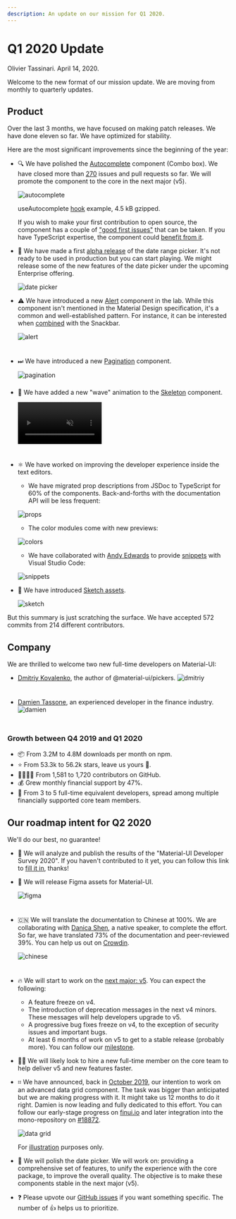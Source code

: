 ```yaml
---
description: An update on our mission for Q1 2020.
---
```


# Q1 2020 Update

Olivier Tassinari. April 14, 2020.

Welcome to the new format of our mission update. We are moving from monthly to quarterly updates.

## Product

Over the last 3 months, we have focused on making patch releases.
We have done eleven so far. We have optimized for stability.

Here are the most significant improvements since the beginning of the year:

- 🔍 We have polished the [Autocomplete](https://material-ui.com/components/autocomplete/) component (Combo box). We have closed more than [270](https://github.com/mui-org/material-ui/labels/lab%3A%20Autocomplete) issues and pull requests so far. We will promote the component to the core in the next major (v5).

  ![autocomplete](/static/blog/2020-q1-update/autocomplete.gif)

  <p class="blog-description">useAutocomplete <a href="https://material-ui.com/components/autocomplete/#useautocomplete">hook</a> example, 4.5 kB gzipped.</p>

  If you wish to make your first contribution to open source, the component has a couple of ["good first issues"](https://github.com/mui-org/material-ui/labels/lab%3A%20Autocomplete) that can be taken.
  If you have TypeScript expertise, the component could [benefit from it](https://github.com/mui-org/material-ui/issues?q=is%3Aopen+label%3A%22lab%3A+Autocomplete%22+label%3Atypescript).

- 📆 We have made a first [alpha release](https://next.material-ui-pickers.dev/demo/daterangepicker) of the date range picker. It's not ready to be used in production but you can start playing. We might release some of the new features of the date picker under the upcoming Enterprise offering.

  ![date picker](/static/blog/2020-q1-update/date-picker.png)

- ⚠️ We have introduced a new [Alert](https://material-ui.com/components/alert/) component in the lab. While this component isn't mentioned in the Material Design specification, it's a common and well-established pattern. For instance, it can be interested when [combined](https://material-ui.com/components/snackbars/#notistack) with the Snackbar.

  <img src="/static/blog/2020-q1-update/alert.png" alt="alert" style="max-height: 369px; margin-bottom: 24px;" />

- ⏭ We have introduced a new [Pagination](https://material-ui.com/components/pagination/) component.

  <img src="/static/blog/2020-q1-update/pagination.png" alt="pagination" style="max-height: 208px; margin-bottom: 8px;" />

- 🦴 We have added a new "wave" animation to the [Skeleton](https://material-ui.com/components/skeleton/#animations) component.

  <video autoplay muted loop style="max-height: 95px; margin-bottom: 24px;">
    <source src="/static/blog/2020-q1-update/skeleton.webm" type="video/webm" />
  </video>

- ⚛️ We have worked on improving the developer experience inside the text editors.
  - We have migrated prop descriptions from JSDoc to TypeScript for 60% of the components. Back-and-forths with the documentation API will be less frequent:

  ![props](/static/blog/2020-q1-update/props.png)

  - The color modules come with new previews:

  ![colors](/static/blog/2020-q1-update/colors.png)

  - We have collaborated with [Andy Edwards](https://github.com/jedwards1211) to provide [snippets](https://marketplace.visualstudio.com/items?itemName=vscodeshift.material-ui-snippets) with Visual Studio Code:

  ![snippets](/static/blog/2020-q1-update/snippets.gif)

- 💎 We have introduced [Sketch assets](/blog/2020-introducing-sketch/).

  <img src="/static/blog/2020-q1-update/sketch.png" alt="sketch" style="max-width: 160px;" />

But this summary is just scratching the surface. We have accepted 572 commits from 214 different contributors.

## Company

We are thrilled to welcome two new full-time developers on Material-UI:

  - [Dmitriy Kovalenko](https://github.com/dmtrKovalenko), the author of @material-ui/pickers.
    <img src="https://avatars0.githubusercontent.com/u/16926049" alt="dmitriy" style="max-width: 160px; margin: unset; margin-bottom: 24px; border-radius: 2px;" />

  - [Damien Tassone](https://github.com/dtassone/), an experienced developer in the finance industry.
    <img src="https://avatars0.githubusercontent.com/u/936978" alt="damien" style="max-width: 160px; margin: unset; margin-bottom: 24px; border-radius: 2px;" />

### Growth between Q4 2019 and Q1 2020

- 📦 From 3.2M to 4.8M downloads per month on npm.
- ⭐️ From 53.3k to 56.2k stars, leave us yours 🌟.
- 👨‍👩‍👧‍👦 From 1,581 to 1,720 contributors on GitHub.
- 💰 Grew monthly financial support by 47%.
- 🏢 From 3 to 5 full-time equivalent developers, spread among multiple financially supported core team members.

## Our roadmap intent for Q2 2020

We'll do our best, no guarantee!

- 📣 We will analyze and publish the results of the "Material-UI Developer Survey 2020". If you haven't contributed to it yet, you can follow this link to [fill it in](https://forms.gle/TYWRdvgyZs4AhZNv8), thanks!
- 🎨 We will release Figma assets for Material-UI.

  <img src="/static/blog/2020-q1-update/figma.png" alt="figma" style="max-width: 160px; margin-bottom: 24px;" />

- 🇨🇳 We will translate the documentation to Chinese at 100%. We are collaborating with [Danica Shen](https://github.com/DDDDDanica), a native speaker, to complete the effort. So far, we have translated 73% of the documentation and peer-reviewed 39%. You can help us out on [Crowdin](https://translate.material-ui.com/).

  <img src="/static/blog/2020-q1-update/chinese.png" alt="chinese" style="max-width: 134px; margin-bottom: 24px;" />

- 🔥 We will start to work on the [next major: v5](https://github.com/mui-org/material-ui/issues/20012).
You can expect the following:

  - A feature freeze on v4.
  - The introduction of deprecation messages in the next v4 minors. These messages will help developers upgrade to v5.
  - A progressive bug fixes freeze on v4, to the exception of security issues and important bugs.
  - At least 6 months of work on v5 to get to a stable release (probably more). You can follow our [milestone](https://github.com/mui-org/material-ui/milestone/35).
- 🧑‍💻 We will likely look to hire a new full-time member on the core team to help deliver v5 and new features faster.
- ⌗ We have announced, back in [October 2019](/blog/september-2019-update/#our-roadmap-intent-for-october), our intention to work on an advanced data grid component. The task was bigger than anticipated but we are making progress with it. It might take us 12 months to do it right. Damien is now leading and fully dedicated to this effort. You can follow our early-stage progress on [finui.io](https://finui.io/#/grid) and later integration into the mono-repository on [#18872](https://github.com/mui-org/material-ui/pull/18872).

  ![data grid](/static/blog/2020-q1-update/data-grid.png)

  <p class="blog-description">For <a href="https://uxdesign.cc/design-better-data-tables-4ecc99d23356">illustration</a> purposes only.</p>

- 📆 We will polish the date picker. We will work on: providing a comprehensive set of features, to unify the experience with the core package, to improve the overall quality. The objective is to make these components stable in the next major (v5).
- ❓ Please upvote our [GitHub issues](https://github.com/mui-org/material-ui/issues) if you want something specific. The number of 👍 helps us to prioritize.

